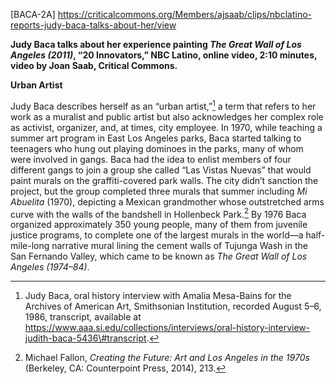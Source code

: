 \[BACA-2A\] <https://criticalcommons.org/Members/ajsaab/clips/nbclatino-reports-judy-baca-talks-about-her/view>

**Judy Baca talks about her experience painting *The Great Wall of Los Angeles (2011)*, “20 Innovators,” NBC Latino, online video, 2:10 minutes, video by Joan Saab, Critical Commons.**

**Urban Artist**

Judy Baca describes herself as an “urban artist,”[^1] a term that refers to her work as a muralist and public artist but also acknowledges her complex role as activist, organizer, and, at times, city employee. In 1970, while teaching a summer art program in East Los Angeles parks, Baca started talking to teenagers who hung out playing dominoes in the parks, many of whom were involved in gangs. Baca had the idea to enlist members of four different gangs to join a group she called “Las Vistas Nuevas” that would paint murals on the graffiti-covered park walls. The city didn’t sanction the project, but the group completed three murals that summer including *Mi Abuelita* (1970), depicting a Mexican grandmother whose outstretched arms curve with the walls of the bandshell in Hollenbeck Park.[^2] By 1976 Baca organized approximately 350 young people, many of them from juvenile justice programs, to complete one of the largest murals in the world—a half-mile-long narrative mural lining the cement walls of Tujunga Wash in the San Fernando Valley, which came to be known as *The Great Wall of Los Angeles (1974–84)*.

[^1]: Judy Baca, oral history interview with Amalia Mesa-Bains for the Archives of American Art, Smithsonian Institution, recorded August 5–6, 1986, transcript, available at https://www.aaa.si.edu/collections/interviews/oral-history-interview-judith-baca-5436\#transcript.

[^2]: Michael Fallon, *Creating the Future: Art and Los Angeles in the 1970s* (Berkeley, CA: Counterpoint Press, 2014), 213.
